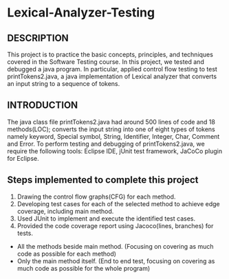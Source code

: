 # Lexical-Analyzer-Testing

DESCRIPTION
---
This project is to practice the basic concepts, principles, and techniques covered
in the Software Testing course. In this project, we tested and debugged a java program. In particular, applied control
flow testing to test printTokens2.java, a java implementation of Lexical analyzer that converts an input
string to a sequence of tokens.   

INTRODUCTION
---
The java class file printTokens2.java had around 500 lines of code
and 18 methods(LOC); converts the input string into one of eight types of tokens namely keyword,
Special symbol, String, Identifier, Integer, Char, Comment and Error. To perform testing and
debugging of printTokens2.java, we require the following tools: Eclipse IDE, jUnit test framework,
JaCoCo plugin for Eclipse.


Steps implemented to complete this project
---
1. Drawing the control flow graphs(CFG) for each method.  
2. Developing test cases for each of the selected method to achieve edge coverage, including
main method.
3. Used JUnit to implement and execute the identified test cases.
4. Provided the code coverage report using Jacoco(lines, branches) for tests.
* All the methods beside main method. (Focusing on covering as much code as possible
for each method)
* Only the main method itself. (End to end test, focusing on covering as much code as
possible for the whole program)
